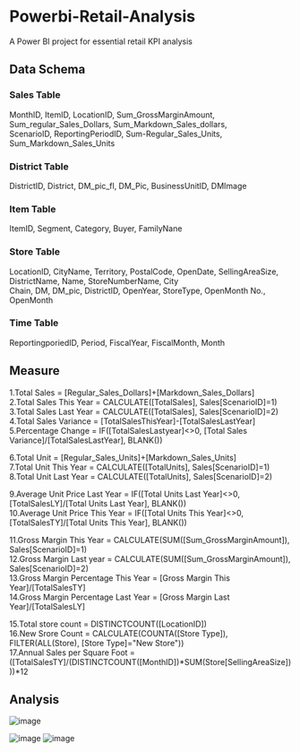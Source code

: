 # Powerbi-Retail-Analysis
A Power BI project for essential retail KPI analysis   
## Data Schema   
### Sales Table  
MonthID, ItemID, LocationID, Sum_GrossMarginAmount, Sum_regular_Sales_Dollars, Sum_Markdown_Sales_dollars,  
ScenarioID, ReportingPeriodID, Sum-Regular_Sales_Units, Sum_Markdown_Sales_Units  

### District Table  
DistrictID, District, DM_pic_fl, DM_Pic, BusinessUnitID, DMImage  

### Item Table  
ItemID, Segment, Category, Buyer, FamilyNane  

### Store Table  
LocationID, CityName, Territory, PostalCode, OpenDate, SellingAreaSize, DistrictName, Name, StoreNumberName, City  
Chain, DM, DM_pic, DistrictID, OpenYear, StoreType, OpenMonth No., OpenMonth  

### Time Table 
ReportingporiedID, Period, FiscalYear, FiscalMonth, Month  

## Measure    
1.Total Sales = [Regular_Sales_Dollars]+[Markdown_Sales_Dollars]  
2.Total Sales This Year = CALCULATE([TotalSales], Sales[ScenarioID]=1)  
3.Total Sales Last Year = CALCULATE([TotalSales], Sales[ScenarioID]=2)  
4.Total Sales Variance = [TotalSalesThisYear]-[TotalSalesLastYear]  
5.Percentage Change = IF([TotalSalesLastyear]<>0, [Total Sales Variance]/[TotalSalesLastYear], BLANK())  

6.Total Unit = [Regular_Sales_Units]+[Markdown_Sales_Units]  
7.Total Unit This Year =  CALCULATE([TotalUnits], Sales[ScenarioID]=1)  
8.Total Unit Last Year =  CALCULATE([TotalUnits], Sales[ScenarioID]=2)  

9.Average Unit Price Last Year =  IF([Total Units Last Year]<>0, [TotalSalesLY]/[Total Units Last Year], BLANK())  
10.Average Unit Price This Year = IF([Total Units This Year]<>0, [TotalSalesTY]/[Total Units This Year], BLANK())  

11.Gross Margin This Year = CALCULATE(SUM([Sum_GrossMarginAmount]), Sales[ScenarioID]=1)  
12.Gross Margin Last year = CALCULATE(SUM([Sum_GrossMarginAmount]), Sales[ScenarioID]=2)  
13.Gross Margin Percentage This Year = [Gross Margin This Year]/[TotalSalesTY]  
14.Gross Margin Percentage Last Year =  [Gross Margin Last Year]/[TotalSalesLY]  

15.Total store count =  DISTINCTCOUNT([LocationID])  
16.New Srore Count = CALCULATE(COUNTA([Store Type]), FILTER(ALL(Store), [Store Type]="New Store"))  
17.Annual Sales per Square Foot = ([TotalSalesTY]/(DISTINCTCOUNT([MonthID])*SUM(Store[SellingAreaSize])))*12  

## Analysis 
![image](https://github.com/user-attachments/assets/2802d4da-5543-4f06-b0d8-6d25169bbbd0)  


![image](https://github.com/user-attachments/assets/aedb8a9d-a38d-49e7-bad8-f99d46d34d8a)
![image](https://github.com/user-attachments/assets/c3bfbca0-672c-4c11-b347-36dc9e0c7afc)
